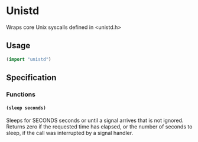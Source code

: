 # Unistd
Wraps core Unix syscalls defined in <unistd.h>

## Usage

```lisp
(import "unistd")
```

## Specification

### Functions

#### `(sleep seconds)`
Sleeps for SECONDS seconds or until a signal arrives that is not ignored. Returns zero if the requested time has elapsed, or the number of seconds to sleep, if the call was interrupted by a signal handler.